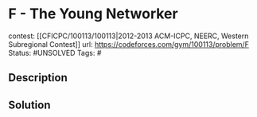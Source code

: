 # F - The Young Networker

contest: [[CFICPC/100113/100113|2012-2013 ACM-ICPC, NEERC, Western Subregional Contest]]
url: https://codeforces.com/gym/100113/problem/F
Status: #UNSOLVED
Tags: #

## Description

## Solution

